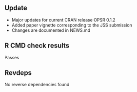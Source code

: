 ## Update

* Major updates for current CRAN release OPSR 0.1.2
* Added paper vignette corresponding to the JSS submission
* Changes are documented in NEWS.md

## R CMD check results

Passes

## Revdeps

No reverse dependencies found
